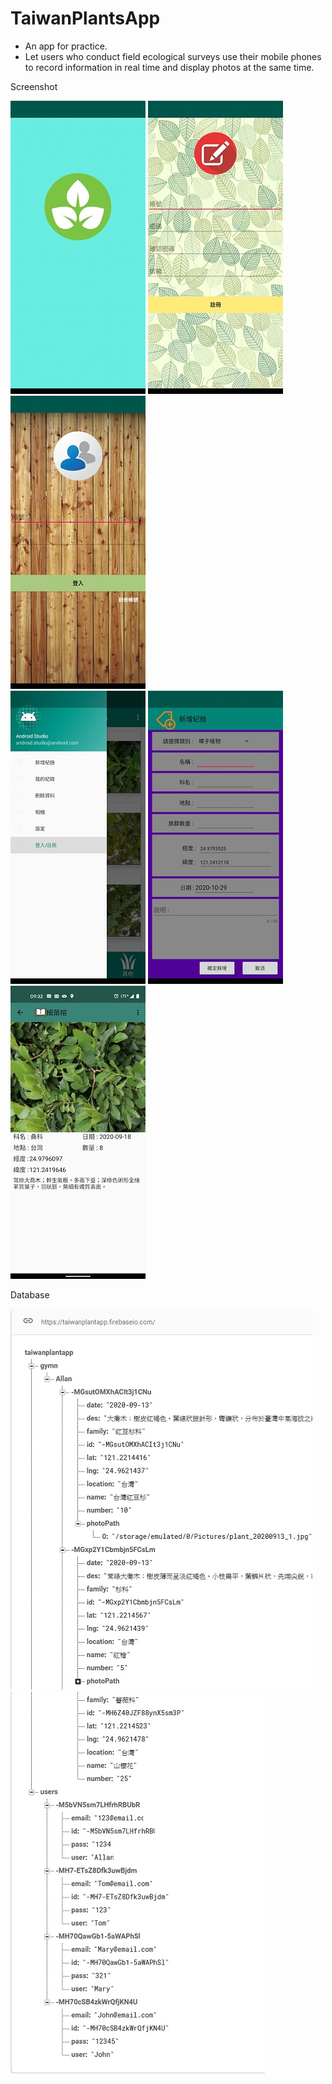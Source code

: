 # TaiwanPlantsApp
- An app for practice.
- Let users who conduct field ecological surveys use their mobile phones to record information in real time and display photos at the same time.

Screenshot  

![image](https://github.com/allankof/TaiwanPlantsApp/blob/master/Screenshot/Screenshot_0_s.jpg)
![image](https://github.com/allankof/TaiwanPlantsApp/blob/master/Screenshot/Screenshot_1_s.jpg)
![image](https://github.com/allankof/TaiwanPlantsApp/blob/master/Screenshot/Screenshot_2_s.jpg)  
![image](https://github.com/allankof/TaiwanPlantsApp/blob/master/Screenshot/Screenshot_3_s.jpg)
![image](https://github.com/allankof/TaiwanPlantsApp/blob/master/Screenshot/Screenshot_4_s.jpg)
![image](https://github.com/allankof/TaiwanPlantsApp/blob/master/Screenshot/Screenshot_5_s.jpg)  

Database  

![image](https://github.com/allankof/TaiwanPlantsApp/blob/master/Screenshot/database01.jpg)
![image](https://github.com/allankof/TaiwanPlantsApp/blob/master/Screenshot/database02.jpg)
